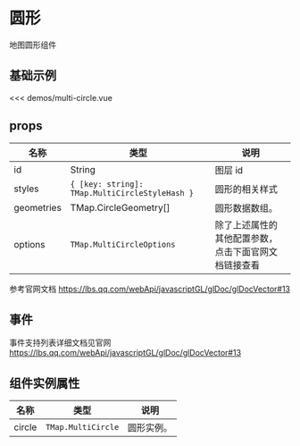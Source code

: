 # 圆形

地图圆形组件


## 基础示例

<CircleDemo/>

<<< demos/multi-circle.vue

## props

| 名称       | 类型                                           | 说明               |
| ---------- | ---------------------------------------------- | ------------------ |
| id         | String                                         | 图层 id            |
| styles     | `{ [key: string]: TMap.MultiCircleStyleHash }` | 圆形的相关样式 |
| geometries | TMap.CircleGeometry[]                          | 圆形数据数组。 |
| options   | `TMap.MultiCircleOptions` |  除了上述属性的其他配置参数，点击下面官网文档链接查看                        |

参考官网文档 https://lbs.qq.com/webApi/javascriptGL/glDoc/glDocVector#13

## 事件

事件支持列表详细文档见官网 https://lbs.qq.com/webApi/javascriptGL/glDoc/glDocVector#13

## 组件实例属性

| 名称            | 类型                         | 说明                                                 |
| --------------- | ---------------------------- | ---------------------------------------------------- |
| circle         | `TMap.MultiCircle` | 圆形实例。                                   |